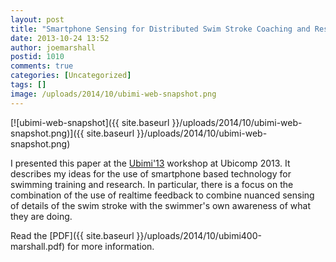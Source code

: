 ```yaml
---
layout: post
title: "Smartphone Sensing for Distributed Swim Stroke Coaching and Research"
date: 2013-10-24 13:52
author: joemarshall
postid: 1010
comments: true
categories: [Uncategorized]
tags: []
image: /uploads/2014/10/ubimi-web-snapshot.png
---
```

[![ubimi-web-snapshot]({{ site.baseurl }}/uploads/2014/10/ubimi-web-snapshot.png)]({{ site.baseurl }}/uploads/2014/10/ubimi-web-snapshot.png)

I presented this paper at the [Ubimi'13](http://ubimi.blogspot.co.uk/) workshop at Ubicomp 2013. It describes my ideas for the use of smartphone based technology for swimming training and research. In particular, there is a focus on the combination of the use of realtime feedback to combine nuanced sensing of details of the swim stroke with the swimmer's own awareness of what they are doing.

Read the [PDF]({{ site.baseurl }}/uploads/2014/10/ubimi400-marshall.pdf) for more information.

